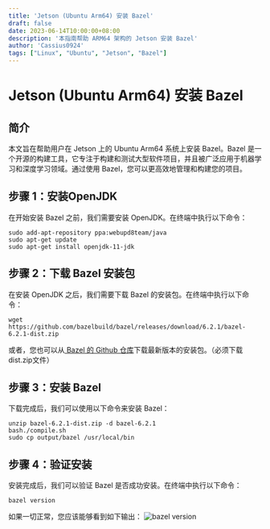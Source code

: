 ```yaml
---
title: 'Jetson (Ubuntu Arm64) 安装 Bazel'
draft: false
date: 2023-06-14T10:00:00+08:00
description: '本指南帮助 ARM64 架构的 Jetson 安装 Bazel'
author: 'Cassius0924'
tags: ["Linux", "Ubuntu", "Jetson", "Bazel"]
---
```


# Jetson (Ubuntu Arm64) 安装 Bazel

## 简介
本文旨在帮助用户在 Jetson 上的 Ubuntu Arm64 系统上安装 Bazel。Bazel 是一个开源的构建工具，它专注于构建和测试大型软件项目，并且被广泛应用于机器学习和深度学习领域。通过使用 Bazel，您可以更高效地管理和构建您的项目。

## 步骤 1：安装OpenJDK
在开始安装 Bazel 之前，我们需要安装 OpenJDK。在终端中执行以下命令：

```shell
sudo add-apt-repository ppa:webupd8team/java
sudo apt-get update
sudo apt-get install openjdk-11-jdk
```

## 步骤 2：下载 Bazel 安装包
在安装 OpenJDK 之后，我们需要下载 Bazel 的安装包。在终端中执行以下命令：

```shell
wget https://github.com/bazelbuild/bazel/releases/download/6.2.1/bazel-6.2.1-dist.zip
```

或者，您也可以从[ Bazel 的 Github 仓库](https://github.com/bazelbuild/bazel/releases)下载最新版本的安装包。（必须下载dist.zip文件）

## 步骤 3：安装 Bazel
下载完成后，我们可以使用以下命令来安装 Bazel：

```shell
unzip bazel-6.2.1-dist.zip -d bazel-6.2.1
bash./compile.sh
sudo cp output/bazel /usr/local/bin
```

## 步骤 4：验证安装
安装完成后，我们可以验证 Bazel 是否成功安装。在终端中执行以下命令：

```shell
bazel version
```

如果一切正常，您应该能够看到如下输出：
![bazel version](https://s2.loli.net/2023/06/14/emMDIGbSiWsKgo9.png)


